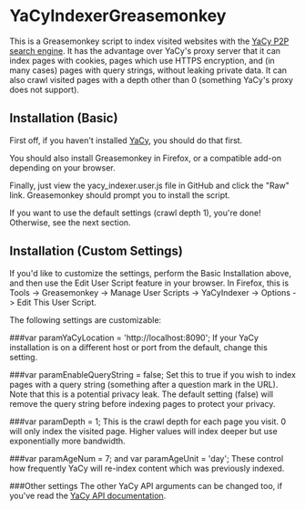 YaCyIndexerGreasemonkey
=======================

This is a Greasemonkey script to index visited websites with the [YaCy P2P search engine](http://yacy.net/).  It has the advantage over YaCy's proxy server that it can index pages with cookies, pages which use HTTPS encryption, and (in many cases) pages with query strings, without leaking private data.  It can also crawl visited pages with a depth other than 0 (something YaCy's proxy does not support).

Installation (Basic)
--------------------

First off, if you haven't installed [YaCy](http://yacy.net/en/index.html), you should do that first.

You should also install Greasemonkey in Firefox, or a compatible add-on depending on your browser.

Finally, just view the yacy_indexer.user.js file in GitHub and click the "Raw" link.  Greasemonkey should prompt you to install the script.

If you want to use the default settings (crawl depth 1), you're done!  Otherwise, see the next section.

Installation (Custom Settings)
------------------------------

If you'd like to customize the settings, perform the Basic Installation above, and then use the Edit User Script feature in your browser.  In Firefox, this is Tools -> Greasemonkey -> Manage User Scripts -> YaCyIndexer -> Options -> Edit This User Script.

The following settings are customizable:

###var paramYaCyLocation = 'http://localhost:8090';
If your YaCy installation is on a different host or port from the default, change this setting.

###var paramEnableQueryString = false;
Set this to true if you wish to index pages with a query string (something after a question mark in the URL).  Note that this is a potential privacy leak.  The default setting (false) will remove the query string before indexing pages to protect your privacy.

###var paramDepth = 1;
This is the crawl depth for each page you visit.  0 will only index the visited page.  Higher values will index deeper but use exponentially more bandwidth.

###var paramAgeNum = 7; and var paramAgeUnit = 'day';
These control how frequently YaCy will re-index content which was previously indexed.

###Other settings
The other YaCy API arguments can be changed too, if you've read the [YaCy API documentation](http://www.yacy-websuche.de/wiki/index.php/Dev:API#Managing_crawl_jobs).
